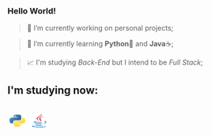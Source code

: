 ### Hello World!

  > 🔭 I’m currently working on personal projects;

  >🌱 I’m currently learning **Python**🐍 and **Java**☕;

  > 📈 I'm studying _Back-End_ but I intend to be _Full Stack_;

  ## I'm studying now:
<div style="display: inline_block"><br>
  <img align="center" alt="Carlos-Python" height="30" width="40" src="https://raw.githubusercontent.com/devicons/devicon/master/icons/python/python-original.svg">
<img align="center" alt="Carlos-Java" height="30" width="40" src="https://raw.githubusercontent.com/devicons/devicon/master/icons/java/java-original.svg">
  <div/>

